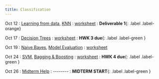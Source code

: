 ```yaml
---
title: Classification
---
```


Oct 12 
: [Learning from data](#), [KNN](#) 
  : [worksheet](#)
    : **Deliverable 1**{: .label .label-orange}

Oct 17 
: [Decision Trees](#) 
  : [worksheet](#) 
    : **HWK 3 due**{: .label .label-green }

Oct 19 
: [Naive Bayes](#), [Model Evaluation](#) 
  : [worksheet](#)

Oct 24 
: [SVM](#), [Bagging & Boosting](#) 
  : [worksheet](#) 
    : **HWK 4 due**{: .label .label-green }

Oct 26 
: [Midterm Help](#) 
  : -------- 
    : **MIDTERM START**{: .label .label-green }
